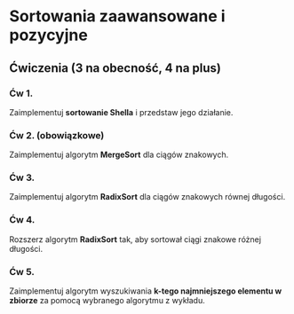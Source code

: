 # Sortowania zaawansowane i pozycyjne


## Ćwiczenia (3 na obecność, 4 na plus)


### Ćw 1.

Zaimplementuj **sortowanie Shella** i przedstaw jego działanie.

### Ćw 2. (obowiązkowe)

Zaimplementuj algorytm **MergeSort** dla ciągów znakowych.

### Ćw 3.

Zaimplementuj algorytm **RadixSort** dla ciągów znakowych równej długości.

### Ćw 4.

Rozszerz algorytm **RadixSort** tak, aby sortował ciągi znakowe różnej długości.

### Ćw 5. 

Zaimplementuj algorytm wyszukiwania **k-tego najmniejszego elementu w zbiorze** za pomocą wybranego algorytmu z wykładu.
